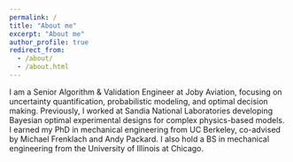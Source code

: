 ```yaml
---
permalink: /
title: "About me"
excerpt: "About me"
author_profile: true
redirect_from: 
  - /about/
  - /about.html
---
```



I am a Senior Algorithm & Validation Engineer at Joby Aviation, focusing on uncertainty quantification, probabilistic modeling, and optimal decision making. Previously, I worked at Sandia National Laboratories developing Bayesian optimal experimental designs for complex physics-based models. I earned my PhD in mechanical engineering from UC Berkeley, co-advised by Michael Frenklach and Andy Packard. I also hold a BS in mechanical engineering from the University of Illinois at Chicago.

